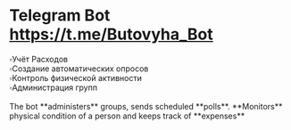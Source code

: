 # Telegram Bot https://t.me/Butovyha_Bot
<div>▫️Учёт Расходов</div>
<div>▫️Создание автоматических  опросов </div>
<div>▫️Контроль физической активности</div>
<div>▫️Администрация групп</div>
<br>
The bot **administers** groups, sends scheduled **polls**. **Monitors** physical condition of a person and keeps track of **expenses**
